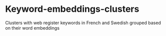 # Keyword-embeddings-clusters
Clusters with web register keywords in French and Swedish grouped based on their word embeddings
